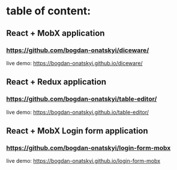 # table of content:


## React + MobX application
### https://github.com/bogdan-onatskyi/diceware/
live demo: https://bogdan-onatskyi.github.io/diceware/


## React + Redux application
### https://github.com/bogdan-onatskyi/table-editor/
live demo: https://bogdan-onatskyi.github.io/table-editor/


## React + MobX Login form application
### https://github.com/bogdan-onatskyi/login-form-mobx
live demo: https://bogdan-onatskyi.github.io/login-form-mobx
